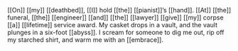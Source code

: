 [[On]] [[my]] [[deathbed]], [[I]] hold [[the]] [[pianist]]’s [[hand]]. [[At]] [[the]] funeral, [[the]] [[engineer]] [[and]] [[the]] [[lawyer]] [[give]] [[my]] corpse [[a]] [[lifetime]] service award. My casket drops in a vault, and the vault plunges in a six-foot [[abyss]]. I scream for someone to dig me out, rip off my starched shirt, and warm me with an [[embrace]].